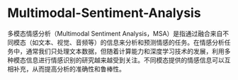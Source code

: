 # Multimodal-Sentiment-Analysis
多模态情感分析（Multimodal Sentiment Analysis，MSA）是指通过融合来自不同模态（如文本、视觉、音频等）的信息来分析和预测情感的任务。在情感分析任务中，通常我们只处理文本数据，但随着计算能力和深度学习技术的发展，利用多种模态信息进行情感识别的研究越来越受到关注。不同模态提供的情感信息可以互相补充，从而提高分析的准确性和鲁棒性。
